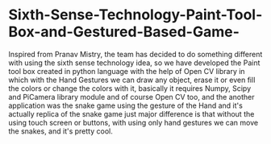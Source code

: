# Sixth-Sense-Technology-Paint-Tool-Box-and-Gestured-Based-Game-
Inspired from Pranav Mistry, the team has decided to do something different with using the sixth sense technology idea, so we have developed the Paint tool box created in python language with the help of Open CV library in which with the Hand Gestures we can draw any object, erase it or even fill the colors or change the colors with it, basically it requires Numpy, Scipy and PiCamera library module and of course Open CV too, and the another application was the snake game using the gesture of the Hand and it's actually replica of the snake game just major difference is that without the using touch screen or buttons, with using only hand gestures we can move the snakes, and it's pretty cool. 

